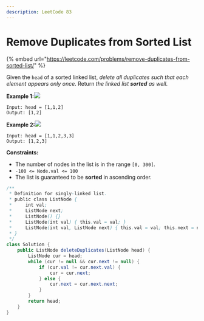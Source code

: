 ```yaml
---
description: LeetCode 83
---
```


# Remove Duplicates from Sorted List

{% embed url="https://leetcode.com/problems/remove-duplicates-from-sorted-list/" %}

Given the `head` of a sorted linked list, _delete all duplicates such that each element appears only once_. Return _the linked list **sorted** as well_.

**Example 1:**![](https://assets.leetcode.com/uploads/2021/01/04/list1.jpg)

```
Input: head = [1,1,2]
Output: [1,2]
```

**Example 2:**![](https://assets.leetcode.com/uploads/2021/01/04/list2.jpg)

```
Input: head = [1,1,2,3,3]
Output: [1,2,3]
```

**Constraints:**

* The number of nodes in the list is in the range `[0, 300]`.
* `-100 <= Node.val <= 100`
* The list is guaranteed to be **sorted** in ascending order.

```java
/**
 * Definition for singly-linked list.
 * public class ListNode {
 *     int val;
 *     ListNode next;
 *     ListNode() {}
 *     ListNode(int val) { this.val = val; }
 *     ListNode(int val, ListNode next) { this.val = val; this.next = next; }
 * }
 */
class Solution {
    public ListNode deleteDuplicates(ListNode head) {
        ListNode cur = head;
        while (cur != null && cur.next != null) {
            if (cur.val != cur.next.val) {
                cur = cur.next;
            } else {
                cur.next = cur.next.next;
            }
        }
        return head;
    }
}
```
